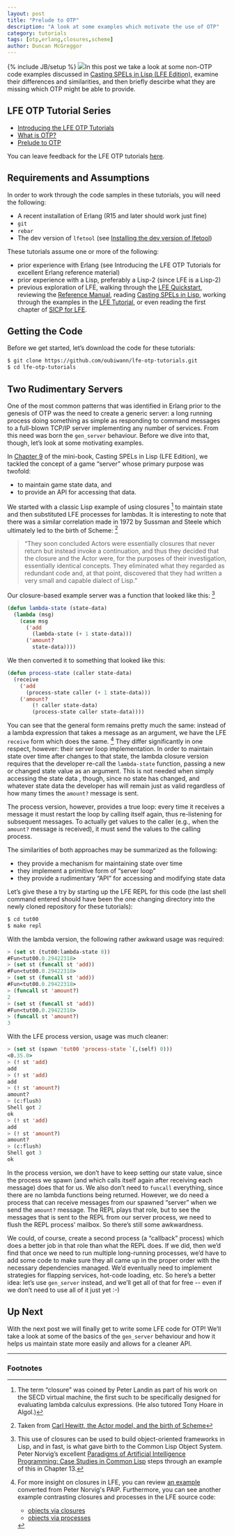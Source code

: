 ```yaml
---
layout: post
title: "Prelude to OTP"
description: "A look at some examples which motivate the use of OTP"
category: tutorials
tags: [otp,erlang,closures,scheme]
author: Duncan McGreggor
---
```

{% include JB/setup %}
<a href="/assets/images/posts/LFE-signal.jpg"><img class="right thumb" src="/assets/images/posts/LFE-signal.jpg" /></a>In this post we take a look at some non-OTP code examples discussed in [Casting SPELs in Lisp (LFE Edition)](http://lfe.gitbooks.io/casting-spels/), examine their differences and similarities, and then briefly descirbe what they are missing which OTP might be able to provide.

## LFE OTP Tutorial Series

* [Introducing the LFE OTP Tutorials](/tutorials/2015/05/23/1720-new-series-lfe-otp-tutorials/)
* [What is OTP?](/tutorials/2015/05/24/1808-what-is-otp/)
* [Prelude to OTP](/tutorials/2015/05/25/0929-prelude-to-otp/)

You can leave feedback for the LFE OTP tutorials
[here](https://github.com/lfe/blog/issues/7).

## Requirements and Assumptions
In order to work through the code samples in these tutorials, you will need the following:

* A recent installation of Erlang (R15 and later should work just fine)
* ``git``
* ``rebar``
* The dev version of ``lfetool`` (see [Installing the dev version of lfetool](https://github.com/lfe/lfetool/tree/dev-v1#dev-))

These tutorials assume one or more of the following:

* prior experience with Erlang (see Introducing the LFE OTP Tutorials for excellent Erlang reference material)
* prior experience with a Lisp, preferably a Lisp-2 (since LFE is a Lisp-2)
* previous exploration of LFE, walking through the [LFE Quickstart](http://lfe.gitbooks.io/quick-start/), reviewing the [Reference Manual](http://lfe.gitbooks.io/reference-guide/), reading [Casting SPELs in Lisp](http://lfe.gitbooks.io/casting-spels/), working through the examples in the [LFE Tutorial](http://lfe.gitbooks.io/tutorial/), or even reading the first chapter of [SICP for LFE](http://lfe.gitbooks.io/sicp/).

## Getting the Code

Before we get started, let’s download the code for these tutorials:

```bash
$ git clone https://github.com/oubiwann/lfe-otp-tutorials.git
$ cd lfe-otp-tutorials
```

## Two Rudimentary Servers

One of the most common patterns that was identified in Erlang prior to the
genesis of OTP was the need to create a generic server: a long running process
doing something as simple as responding to command messages to a full-blown
TCP/IP server implementing any number of services. From this need was born the
``gen_server`` behaviour. Before we dive into that, though, let’s look at some
motivating examples.

In [Chapter 9](http://lfe.gitbooks.io/casting-spels/content/book/part7/README.html)
of the mini-book, Casting SPELs in Lisp (LFE Edition), we tackled the concept
of a game “server” whose primary purpose was twofold:

* to maintain game state data, and
* to provide an API for accessing that data.

We started with a classic Lisp example of using closures [^1] to maintain state
and then substituted LFE processes for lambdas. It is interesting to note that
there was a similar correlation made in 1972 by Sussman and Steele which
ultimately led to the birth of Scheme: [^2]

<blockquote>
“They soon concluded Actors were essentially closures that never return but
instead invoke a continuation, and thus they decided that the closure and the
Actor were, for the purposes of their investigation, essentially identical
concepts. They eliminated what they regarded as redundant code and, at that
point, discovered that they had written a very small and capable dialect of
Lisp.”
</blockquote>

Our closure-based example server was a function that looked like this: [^3]

```lisp
(defun lambda-state (state-data)
  (lambda (msg)
    (case msg
      ('add
        (lambda-state (+ 1 state-data)))
      ('amount?
        state-data))))
```

We then converted it to something that looked like this:

```lisp
(defun process-state (caller state-data)
  (receive
    ('add
      (process-state caller (+ 1 state-data)))
    ('amount?
        (! caller state-data)
        (process-state caller state-data))))
```

You can see that the general form remains pretty much the same: instead of a
lambda expression that takes a message as an argument, we have the LFE
``receive`` form which does the same. [^4] They differ significantly in one
respect, however: their server loop implementation. In order to maintain state
over time after changes to that state, the lambda closure version requires that
the developer re-call the ``lambda-state`` function, passing a new or changed
state value as an argument.  This is not needed when simply accessing the state
data , though, since no state has changed, and whatever state data the
developer has will remain just as valid regardless of how many times the
``amount?`` message is sent.

The process version, however, provides a true loop: every time it receives a
message it must restart the loop by calling itself again, thus re-listening for
subsequent messages. To actually get values to the caller (e.g., when the
``amount?`` message is received), it must send the values to the calling
process.

The similarities of both approaches may be summarized as the following:

* they provide a mechanism for maintaining state over time
* they implement a primitive form of “server loop”
* they provide a rudimentary “API” for accessing and modifying state data

Let’s give these a try by starting up the LFE REPL for this code (the last
shell command entered should have been the one changing directory into the
newly cloned repository for these tutorials):

```bash
$ cd tut00
$ make repl
```

With the lambda version, the following rather awkward usage was required:

```lisp
> (set st (tut00:lambda-state 0))
#Fun<tut00.0.29422318>
> (set st (funcall st 'add))
#Fun<tut00.0.29422318>
> (set st (funcall st 'add))
#Fun<tut00.0.29422318>
> (funcall st 'amount?)
2
> (set st (funcall st 'add))
#Fun<tut00.0.29422318>
> (funcall st 'amount?)
3
```

With the LFE process version, usage was much cleaner:

```lisp
> (set st (spawn 'tut00 'process-state `(,(self) 0)))
<0.35.0>
> (! st 'add)
add
> (! st 'add)
add
> (! st 'amount?)
amount?
> (c:flush)
Shell got 2
ok
> (! st 'add)
add
> (! st 'amount?)
amount?
> (c:flush)
Shell got 3
ok
```

In the process version, we don’t have to keep setting our state value, since
the process we spawn (and which calls itself again after receiving each
message) does that for us. We also don’t need to ``funcall`` everything, since
there are no lambda functions being returned. However, we do need a process
that can receive messages from our spawned “server” when we send the
``amount?`` message. The REPL plays that role, but to see the messages that is
sent to the REPL from our server process, we need to flush the REPL process’
mailbox. So there’s still some awkwardness.

We could, of course, create a second process (a “callback” process) which does
a better job in that role than what the REPL does. If we did, then we’d find
that once we need to run multiple long-running processes, we’d have to add some
code to make sure they all came up in the proper order with the necessary
dependencies managed. We’d eventually need to implement strategies for flapping
services, hot-code loading, etc. So here’s a better idea: let’s use
``gen_server`` instead, and we’ll get all of that for free -- even if we don’t
need to use all of it just yet :-)

## Up Next

With the next post we will finally get to write some LFE code for OTP! We’ll
take a look at some of the basics of the ``gen_server`` behaviour and how it
helps us maintain state more easily and allows for a cleaner API.

----

### Footnotes

[^1]: The term “closure” was coined by Peter Landin as part of his work on the SECD virtual machine, the first such to be specifically designed for evaluating lambda calculus expressions. (He also tutored Tony Hoare in Algol.)

[^2]: Taken from [Carl Hewitt, the Actor model, and the birth of Scheme](http://en.wikipedia.org/wiki/History_of_the_Scheme_programming_language#Carl_Hewitt.2C_the_Actor_model.2C_and_the_birth_of_Scheme)

[^3]: This use of closures can be used to build object-oriented frameworks in Lisp, and in fast, is what gave birth to the Common Lisp Object System. Peter Norvig’s excellent [Paradigms of Artificial Intelligence Programming: Case Studies in Common Lisp](http://smile.amazon.com/dp/1558601910) steps through an example of this in Chapter 13.

[^4]: For more insight on closures in LFE, you can review [an example](https://github.com/rvirding/lfe/blob/develop/examples/internal-state.lfe) converted from Peter Norvig's PAIP. Furthermore, you can see another example contrasting closures and processes in the LFE source code: 

      * [objects via closures](https://github.com/rvirding/lfe/blob/develop/examples/object-via-closure.lfe)
      * [objects via processes](https://github.com/rvirding/lfe/blob/develop/examples/object-via-process.lfe)
